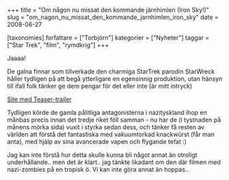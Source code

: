 +++
title = "Om någon nu missat den kommande järnhimlen (Iron Sky!)"
slug = "om_nagon_nu_missat_den_kommande_jarnhimlen_iron_sky"
date = 2008-06-27

[taxonomies]
forfattare = ["Torbjörn"]
kategorier = ["Nyheter"]
taggar = ["Star Trek", "film", "rymdkrig"]
+++

Jaaaa!

De galna finnar som tillverkade den charmiga StarTrek parodin StarWreck håller tydligen på att begå ytterligare en egensinnig produktion, utan hänsyn till ifall folk tänker ge dem pengar för det eller inte (är mitt intryck)

<a href="http://www.ironsky.net/site/?p=16">Site med Teaser-trailer</a>

Tydligen körde de gamla pålitliga antagonisterna i nazityskland ihop en månbas precis innan det tredje riket föll samman - nu har de (i tystnaden på månens mörka sida) vuxit i styrka sedan dess, och tänker få resten av världen att förstå det fantastiska med vakuumtorkad knackwürst (får man anta), med hjälp av sina avancerade vapen och flygande tefat :) 

Jag kan inte förstå hur detta skulle kunna bli något annat än otroligt underhållande.. men det är klart.. jag tänkte likadant om den där filmen med nazi-zombies på en tropisk ö. Vi kan inte göra annat än hoppas..
